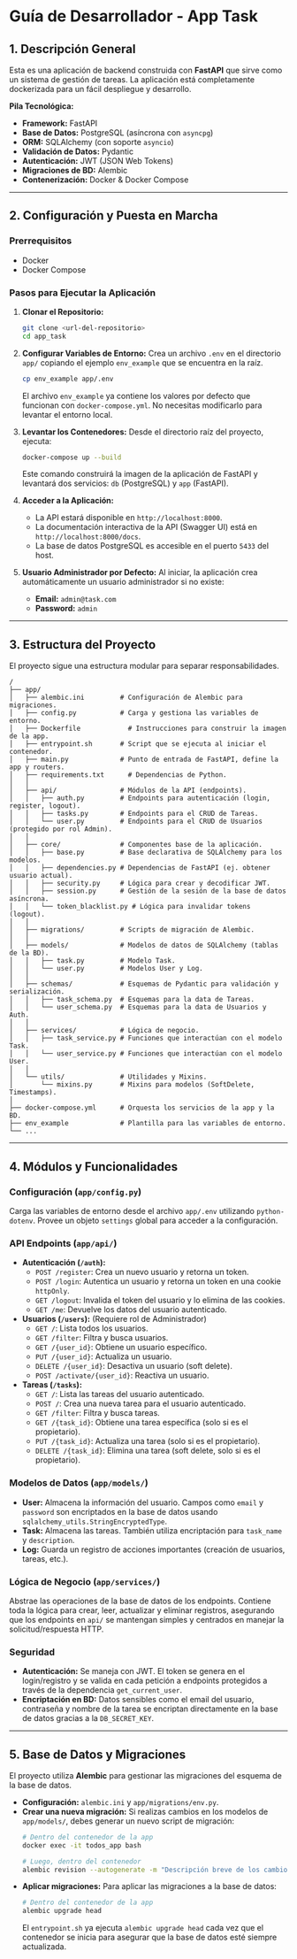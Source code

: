 # Guía de Desarrollador - App Task

## 1. Descripción General

Esta es una aplicación de backend construida con **FastAPI** que sirve como un sistema de gestión de tareas. La aplicación está completamente dockerizada para un fácil despliegue y desarrollo.

**Pila Tecnológica:**
- **Framework:** FastAPI
- **Base de Datos:** PostgreSQL (asíncrona con `asyncpg`)
- **ORM:** SQLAlchemy (con soporte `asyncio`)
- **Validación de Datos:** Pydantic
- **Autenticación:** JWT (JSON Web Tokens)
- **Migraciones de BD:** Alembic
- **Contenerización:** Docker & Docker Compose

---

## 2. Configuración y Puesta en Marcha

### Prerrequisitos
- Docker
- Docker Compose

### Pasos para Ejecutar la Aplicación

1.  **Clonar el Repositorio:**
    ```bash
    git clone <url-del-repositorio>
    cd app_task
    ```

2.  **Configurar Variables de Entorno:**
    Crea un archivo `.env` en el directorio `app/` copiando el ejemplo `env_example` que se encuentra en la raíz.
    ```bash
    cp env_example app/.env
    ```
    El archivo `env_example` ya contiene los valores por defecto que funcionan con `docker-compose.yml`. No necesitas modificarlo para levantar el entorno local.

3.  **Levantar los Contenedores:**
    Desde el directorio raíz del proyecto, ejecuta:
    ```bash
    docker-compose up --build
    ```
    Este comando construirá la imagen de la aplicación de FastAPI y levantará dos servicios: `db` (PostgreSQL) y `app` (FastAPI).

4.  **Acceder a la Aplicación:**
    - La API estará disponible en `http://localhost:8000`.
    - La documentación interactiva de la API (Swagger UI) está en `http://localhost:8000/docs`.
    - La base de datos PostgreSQL es accesible en el puerto `5433` del host.

5.  **Usuario Administrador por Defecto:**
    Al iniciar, la aplicación crea automáticamente un usuario administrador si no existe:
    - **Email:** `admin@task.com`
    - **Password:** `admin`

---

## 3. Estructura del Proyecto

El proyecto sigue una estructura modular para separar responsabilidades.

```
/
├── app/
│   ├── alembic.ini         # Configuración de Alembic para migraciones.
│   ├── config.py           # Carga y gestiona las variables de entorno.
│   ├── Dockerfile            # Instrucciones para construir la imagen de la app.
│   ├── entrypoint.sh       # Script que se ejecuta al iniciar el contenedor.
│   ├── main.py             # Punto de entrada de FastAPI, define la app y routers.
│   ├── requirements.txt      # Dependencias de Python.
│   │
│   ├── api/                # Módulos de la API (endpoints).
│   │   ├── auth.py         # Endpoints para autenticación (login, register, logout).
│   │   ├── tasks.py        # Endpoints para el CRUD de Tareas.
│   │   └── user.py         # Endpoints para el CRUD de Usuarios (protegido por rol Admin).
│   │
│   ├── core/               # Componentes base de la aplicación.
│   │   ├── base.py         # Base declarativa de SQLAlchemy para los modelos.
│   │   ├── dependencies.py # Dependencias de FastAPI (ej. obtener usuario actual).
│   │   ├── security.py     # Lógica para crear y decodificar JWT.
│   │   ├── session.py      # Gestión de la sesión de la base de datos asíncrona.
│   │   └── token_blacklist.py # Lógica para invalidar tokens (logout).
│   │
│   ├── migrations/         # Scripts de migración de Alembic.
│   │
│   ├── models/             # Modelos de datos de SQLAlchemy (tablas de la BD).
│   │   ├── task.py         # Modelo Task.
│   │   └── user.py         # Modelos User y Log.
│   │
│   ├── schemas/            # Esquemas de Pydantic para validación y serialización.
│   │   ├── task_schema.py  # Esquemas para la data de Tareas.
│   │   └── user_schema.py  # Esquemas para la data de Usuarios y Auth.
│   │
│   ├── services/           # Lógica de negocio.
│   │   ├── task_service.py # Funciones que interactúan con el modelo Task.
│   │   └── user_service.py # Funciones que interactúan con el modelo User.
│   │
│   └── utils/              # Utilidades y Mixins.
│       └── mixins.py       # Mixins para modelos (SoftDelete, Timestamps).
│
├── docker-compose.yml      # Orquesta los servicios de la app y la BD.
├── env_example             # Plantilla para las variables de entorno.
└── ...
```

---

## 4. Módulos y Funcionalidades

### Configuración (`app/config.py`)
Carga las variables de entorno desde el archivo `app/.env` utilizando `python-dotenv`. Provee un objeto `settings` global para acceder a la configuración.

### API Endpoints (`app/api/`)
- **Autenticación (`/auth`):**
    - `POST /register`: Crea un nuevo usuario y retorna un token.
    - `POST /login`: Autentica un usuario y retorna un token en una cookie `httpOnly`.
    - `GET /logout`: Invalida el token del usuario y lo elimina de las cookies.
    - `GET /me`: Devuelve los datos del usuario autenticado.
- **Usuarios (`/users`):** (Requiere rol de Administrador)
    - `GET /`: Lista todos los usuarios.
    - `GET /filter`: Filtra y busca usuarios.
    - `GET /{user_id}`: Obtiene un usuario específico.
    - `PUT /{user_id}`: Actualiza un usuario.
    - `DELETE /{user_id}`: Desactiva un usuario (soft delete).
    - `POST /activate/{user_id}`: Reactiva un usuario.
- **Tareas (`/tasks`):**
    - `GET /`: Lista las tareas del usuario autenticado.
    - `POST /`: Crea una nueva tarea para el usuario autenticado.
    - `GET /filter`: Filtra y busca tareas.
    - `GET /{task_id}`: Obtiene una tarea específica (solo si es el propietario).
    - `PUT /{task_id}`: Actualiza una tarea (solo si es el propietario).
    - `DELETE /{task_id}`: Elimina una tarea (soft delete, solo si es el propietario).

### Modelos de Datos (`app/models/`)
- **User:** Almacena la información del usuario. Campos como `email` y `password` son encriptados en la base de datos usando `sqlalchemy_utils.StringEncryptedType`.
- **Task:** Almacena las tareas. También utiliza encriptación para `task_name` y `description`.
- **Log:** Guarda un registro de acciones importantes (creación de usuarios, tareas, etc.).

### Lógica de Negocio (`app/services/`)
Abstrae las operaciones de la base de datos de los endpoints. Contiene toda la lógica para crear, leer, actualizar y eliminar registros, asegurando que los endpoints en `api/` se mantengan simples y centrados en manejar la solicitud/respuesta HTTP.

### Seguridad
- **Autenticación:** Se maneja con JWT. El token se genera en el login/registro y se valida en cada petición a endpoints protegidos a través de la dependencia `get_current_user`.
- **Encriptación en BD:** Datos sensibles como el email del usuario, contraseña y nombre de la tarea se encriptan directamente en la base de datos gracias a la `DB_SECRET_KEY`.

---

## 5. Base de Datos y Migraciones

El proyecto utiliza **Alembic** para gestionar las migraciones del esquema de la base de datos.

- **Configuración:** `alembic.ini` y `app/migrations/env.py`.
- **Crear una nueva migración:** Si realizas cambios en los modelos de `app/models/`, debes generar un nuevo script de migración:
  ```bash
  # Dentro del contenedor de la app
  docker exec -it todos_app bash

  # Luego, dentro del contenedor
  alembic revision --autogenerate -m "Descripción breve de los cambios"
  ```
- **Aplicar migraciones:** Para aplicar las migraciones a la base de datos:
  ```bash
  # Dentro del contenedor de la app
  alembic upgrade head
  ```
  El `entrypoint.sh` ya ejecuta `alembic upgrade head` cada vez que el contenedor se inicia para asegurar que la base de datos esté siempre actualizada.